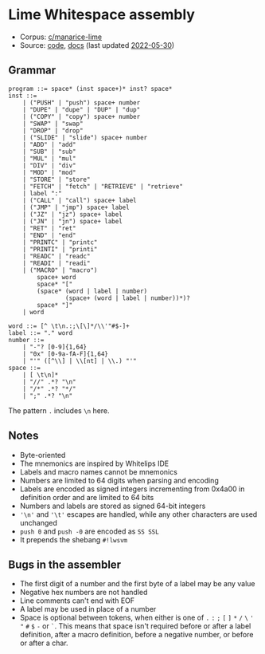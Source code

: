 # Lime Whitespace assembly

- Corpus: [c/manarice-lime](https://github.com/wspace/corpus/blob/main/c/manarice-lime/project.json)
- Source: [code](https://github.com/ManaRice/whitespace/blob/master/wsa.c),
  [docs](https://github.com/ManaRice/whitespace/blob/master/ws/wsa/README.md)
  (last updated [2022-05-30](https://github.com/ManaRice/whitespace/tree/e8db8719e170c12875dac571c39ac811c7d0ec52))

## Grammar

```bnf
program ::= space* (inst space+)* inst? space*
inst ::=
    | ("PUSH" | "push") space+ number
    | "DUPE" | "dupe" | "DUP" | "dup"
    | ("COPY" | "copy") space+ number
    | "SWAP" | "swap"
    | "DROP" | "drop"
    | ("SLIDE" | "slide") space+ number
    | "ADD" | "add"
    | "SUB" | "sub"
    | "MUL" | "mul"
    | "DIV" | "div"
    | "MOD" | "mod"
    | "STORE" | "store"
    | "FETCH" | "fetch" | "RETRIEVE" | "retrieve"
    | label ":"
    | ("CALL" | "call") space+ label
    | ("JMP" | "jmp") space+ label
    | ("JZ" | "jz") space+ label
    | ("JN" | "jn") space+ label
    | "RET" | "ret"
    | "END" | "end"
    | "PRINTC" | "printc"
    | "PRINTI" | "printi"
    | "READC" | "readc"
    | "READI" | "readi"
    | ("MACRO" | "macro")
        space+ word
        space* "["
        (space* (word | label | number)
                (space+ (word | label | number))*)?
        space* "]"
    | word

word ::= [^ \t\n.:;\[\]*/\\'"#$-]+
label ::= "." word
number ::=
    | "-"? [0-9]{1,64}
    | "0x" [0-9a-fA-F]{1,64}
    | "'" ([^\\] | \\[nt] | \\.) "'"
space ::=
    | [ \t\n]*
    | "//" .*? "\n"
    | "/*" .*? "*/"
    | ";" .*? "\n"
```

The pattern `.` includes `\n` here.

## Notes

- Byte-oriented
- The mnemonics are inspired by Whitelips IDE
- Labels and macro names cannot be mnemonics
- Numbers are limited to 64 digits when parsing and encoding
- Labels are encoded as signed integers incrementing from 0x4a00 in definition
  order and are limited to 64 bits
- Numbers and labels are stored as signed 64-bit integers
- `'\n'` and `'\t'` escapes are handled, while any other characters are used
  unchanged
- `push 0` and `push -0` are encoded as `SS SSL`
- It prepends the shebang `#!lwsvm`

## Bugs in the assembler

- The first digit of a number and the first byte of a label may be any value
- Negative hex numbers are not handled
- Line comments can't end with EOF
- A label may be used in place of a number
- Space is optional between tokens, when either is one of `.` `:` `;` `[` `]`
  `*` `/` `\` `'` `"` `#` `$` `-` or `` ` ``. This means that space isn't
  required before or after a label definition, after a macro definition, before
  a negative number, or before or after a char.
